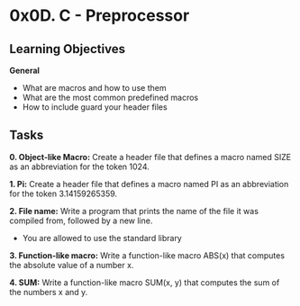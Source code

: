 # 0x0D. C - Preprocessor

## Learning Objectives

**General**

* What are macros and how to use them
* What are the most common predefined macros
* How to include guard your header files

## Tasks

**0. Object-like Macro:**
Create a header file that defines a macro named SIZE as an abbreviation for the token 1024.

**1. Pi:**
Create a header file that defines a macro named PI as an abbreviation for the token 3.14159265359.

**2. File name:**
Write a program that prints the name of the file it was compiled from, followed by a new line.
* You are allowed to use the standard library

**3. Function-like macro:**
Write a function-like macro ABS(x) that computes the absolute value of a number x.

**4. SUM:**
Write a function-like macro SUM(x, y) that computes the sum of the numbers x and y.
